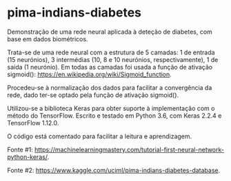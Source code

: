 # pima-indians-diabetes
Demonstração de uma rede neural aplicada à deteção de diabetes, com base em dados biométricos.

Trata-se de uma rede neural com a estrutura de 5 camadas: 1 de entrada (15 neurónios), 3 intermédias (10, 8 e 10 neurónios, respectivamente), 1 de saída (1 neurónio). Em todas as camadas foi usada a função de ativação sigmoid(): https://en.wikipedia.org/wiki/Sigmoid_function.

Procedeu-se à normalização dos dados para facilitar a convergência da rede, dado ter-se optado pela função de ativação sigmoid().

Utilizou-se a biblioteca Keras para obter suporte à implementação com o método do TensorFlow. Escrito e testado em Python 3.6, com Keras 2.2.4 e TensorFlow 1.12.0.

O código está comentado para facilitar a leitura e aprendizagem.

Fonte #1: https://machinelearningmastery.com/tutorial-first-neural-network-python-keras/.

Fonte #2: https://www.kaggle.com/uciml/pima-indians-diabetes-database.
